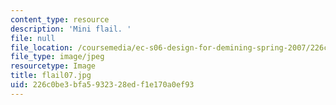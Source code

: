 ```yaml
---
content_type: resource
description: 'Mini flail. '
file: null
file_location: /coursemedia/ec-s06-design-for-demining-spring-2007/226c0be3bfa5932328edf1e170a0ef93_flail07.jpg
file_type: image/jpeg
resourcetype: Image
title: flail07.jpg
uid: 226c0be3-bfa5-9323-28ed-f1e170a0ef93
---
```

